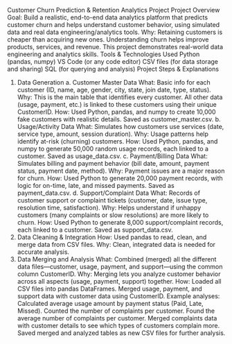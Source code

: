 Customer Churn Prediction & Retention Analytics Project
Project Overview
Goal:
Build a realistic, end-to-end data analytics platform that predicts customer churn and helps understand customer behavior, using simulated data and real data engineering/analytics tools.
Why:
Retaining customers is cheaper than acquiring new ones.
Understanding churn helps improve products, services, and revenue.
This project demonstrates real-world data engineering and analytics skills.
Tools & Technologies Used
Python (pandas, numpy)
VS Code (or any code editor)
CSV files (for data storage and sharing)
SQL (for querying and analysis)
Project Steps & Explanations

1. Data Generation
   a. Customer Master Data
   What: Basic info for each customer (ID, name, age, gender, city, state, join date, type, status).
   Why: This is the main table that identifies every customer. All other data (usage, payment, etc.) is linked to these customers using their unique CustomerID.
   How: Used Python, pandas, and numpy to create 10,000 fake customers with realistic details. Saved as customer_master.csv.
   b. Usage/Activity Data
   What: Simulates how customers use services (date, service type, amount, session duration).
   Why: Usage patterns help identify at-risk (churning) customers.
   How: Used Python, pandas, and numpy to generate 50,000 random usage records, each linked to a customer. Saved as usage_data.csv.
   c. Payment/Billing Data
   What: Simulates billing and payment behavior (bill date, amount, payment status, payment date, method).
   Why: Payment issues are a major reason for churn.
   How: Used Python to generate 20,000 payment records, with logic for on-time, late, and missed payments. Saved as payment_data.csv.
   d. Support/Complaint Data
   What: Records of customer support or complaint tickets (customer, date, issue type, resolution time, satisfaction).
   Why: Helps understand if unhappy customers (many complaints or slow resolutions) are more likely to churn.
   How: Used Python to generate 8,000 support/complaint records, each linked to a customer. Saved as support_data.csv.
2. Data Cleaning & Integration
   How: Used pandas to read, clean, and merge data from CSV files.
   Why: Clean, integrated data is needed for accurate analysis.
3. Data Merging and Analysis
   What: Combined (merged) all the different data files—customer, usage, payment, and support—using the common column CustomerID.
   Why: Merging lets you analyze customer behavior across all aspects (usage, payment, support) together.
   How:
   Loaded all CSV files into pandas DataFrames.
   Merged usage, payment, and support data with customer data using CustomerID.
   Example analyses:
   Calculated average usage amount by payment status (Paid, Late, Missed).
   Counted the number of complaints per customer.
   Found the average number of complaints per customer.
   Merged complaints data with customer details to see which types of customers complain more.
   Saved merged and analyzed tables as new CSV files for further analysis.
